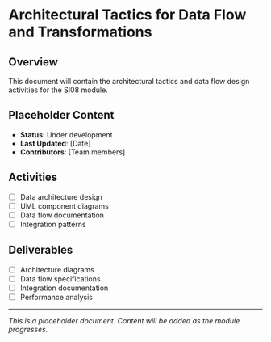 # Architectural Tactics for Data Flow and Transformations

## Overview
This document will contain the architectural tactics and data flow design activities for the SI08 module.

## Placeholder Content
- **Status**: Under development
- **Last Updated**: [Date]
- **Contributors**: [Team members]

## Activities
- [ ] Data architecture design
- [ ] UML component diagrams
- [ ] Data flow documentation
- [ ] Integration patterns

## Deliverables
- [ ] Architecture diagrams
- [ ] Data flow specifications
- [ ] Integration documentation
- [ ] Performance analysis

---
*This is a placeholder document. Content will be added as the module progresses.*
